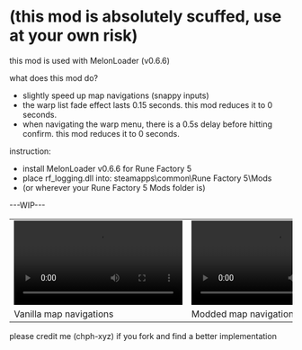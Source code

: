# (this mod is absolutely scuffed, use at your own risk)

this mod is used with MelonLoader (v0.6.6)

what does this mod do?
- slightly speed up map navigations (snappy inputs)
- the warp list fade effect lasts 0.15 seconds. this mod reduces it to 0 seconds.
- when navigating the warp menu, there is a 0.5s delay before hitting confirm. this mod reduces it to 0 seconds.

instruction:
- install MelonLoader v0.6.6 for Rune Factory 5
- place rf_logging.dll into: steamapps\common\Rune Factory 5\Mods
- (or wherever your Rune Factory 5 Mods folder is)

---WIP---

<table>
  <tr>
    <td><video src="https://github.com/user-attachments/assets/21f72f3b-d49c-4324-9ef9-09688e0e4a42" width="300" controls></video></td>
    <td><video src="https://github.com/user-attachments/assets/589a94a6-3b62-4f6c-a5a2-356315593f50" width="300" controls></video></td>
  </tr>
  <tr>
    <td>Vanilla map navigations</td>
    <td>Modded map navigations</td>
  </tr>
</table>

please credit me (chph-xyz) if you fork and find a better implementation
